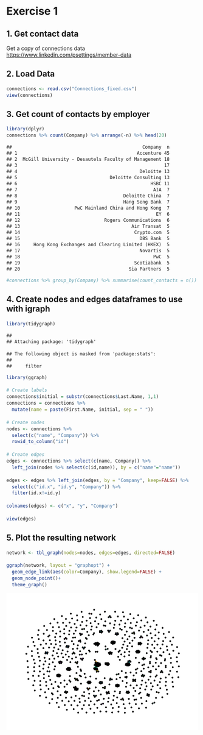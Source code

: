 Exercise 1
================

## 1. Get contact data

Get a copy of connections data
<https://www.linkedin.com/psettings/member-data>

## 2. Load Data

``` r
connections <- read.csv("Connections_fixed.csv")
view(connections)
```

## 3. Get count of contacts by employer

``` r
library(dplyr)
connections %>% count(Company) %>% arrange(-n) %>% head(20)
```

    ##                                                Company  n
    ## 1                                            Accenture 45
    ## 2  McGill University - Desautels Faculty of Management 18
    ## 3                                                      17
    ## 4                                             Deloitte 13
    ## 5                                  Deloitte Consulting 13
    ## 6                                                 HSBC 11
    ## 7                                                  AIA  7
    ## 8                                       Deloitte China  7
    ## 9                                       Hang Seng Bank  7
    ## 10                    PwC Mainland China and Hong Kong  7
    ## 11                                                  EY  6
    ## 12                               Rogers Communications  6
    ## 13                                         Air Transat  5
    ## 14                                          Crypto.com  5
    ## 15                                            DBS Bank  5
    ## 16     Hong Kong Exchanges and Clearing Limited (HKEX)  5
    ## 17                                            Novartis  5
    ## 18                                                 PwC  5
    ## 19                                          Scotiabank  5
    ## 20                                        Sia Partners  5

``` r
#connections %>% group_by(Company) %>% summarise(count_contacts = n()) %>%  arrange(desc(count_contacts)) 
```

## 4. Create nodes and edges dataframes to use with igraph

``` r
library(tidygraph)
```

    ## 
    ## Attaching package: 'tidygraph'

    ## The following object is masked from 'package:stats':
    ## 
    ##     filter

``` r
library(ggraph)

# Create labels
connections$initial = substr(connections$Last.Name, 1,1)
connections = connections %>% 
  mutate(name = paste(First.Name, initial, sep = " "))

# Create nodes
nodes <- connections %>% 
  select(c("name", "Company")) %>% 
  rowid_to_column("id")

# Create edges
edges <- connections %>% select(c(name, Company)) %>% 
  left_join(nodes %>% select(c(id,name)), by = c("name"="name"))

edges <- edges %>% left_join(edges, by = "Company", keep=FALSE) %>% 
  select(c("id.x", "id.y", "Company")) %>% 
  filter(id.x!=id.y)

colnames(edges) <- c("x", "y", "Company")

view(edges)
```

## 5. Plot the resulting network

``` r
network <- tbl_graph(nodes=nodes, edges=edges, directed=FALSE)

ggraph(network, layout = "graphopt") + 
  geom_edge_link(aes(color=Company), show.legend=FALSE) + 
  geom_node_point()+
  theme_graph()
```

![](exercise1_files/figure-gfm/unnamed-chunk-4-1.png)<!-- -->
